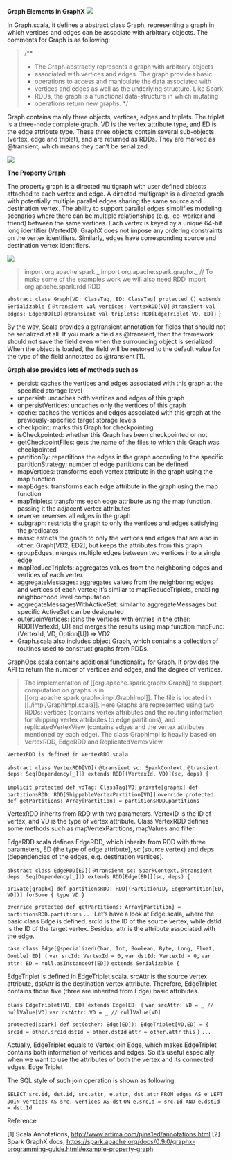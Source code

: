 **Graph Elements in GraphX**
![](https://spark.apache.org/docs/0.9.0/img/graphx_logo.png)

In Graph.scala,  it defines a abstract class Graph, representing a graph in which vertices and edges can be associate with arbitrary objects. The comments for Graph is as following:

> /**
>  * The Graph abstractly represents a graph with arbitrary objects
>  * associated with vertices and edges.  The graph provides basic
>  * operations to access and manipulate the data associated with
>  * vertices and edges as well as the underlying structure.  Like Spark
>  * RDDs, the graph is a functional data-structure in which mutating
>  * operations return new graphs.
>  */


Graph contains mainly three objects, vertices, edges and triplets. The triplet is a three-node complete graph. VD is the vertex attribute type, and ED is the edge attribute type. These three objects contain several sub-objects (vertex, edge and triplet), and are returned as RDDs. They are marked as @transient, which means they can’t be serialized.

![](https://spark.apache.org/docs/1.1.0/img/triplet.png)

**The Property Graph**

The property graph is a directed multigraph with user defined objects attached to each vertex and edge. A directed multigraph is a directed graph with potentially multiple parallel edges sharing the same source and destination vertex. The ability to support parallel edges simplifies modeling scenarios where there can be multiple relationships (e.g., co-worker and friend) between the same vertices. Each vertex is keyed by a unique 64-bit long identifier (VertexID). GraphX does not impose any ordering constraints on the vertex identifiers. Similarly, edges have corresponding source and destination vertex identifiers.

![](https://encrypted-tbn0.gstatic.com/images?q=tbn:ANd9GcQ6TN4_kl9dqYQsUB-8amHQYMzn2L5_6Rwv5NbPM_6GKFBWJJn1wQ)


> import org.apache.spark._
> import org.apache.spark.graphx._
> // To make some of the examples work we will also need RDD
> import org.apache.spark.rdd.RDD



`abstract class Graph[VD: ClassTag, ED: ClassTag] protected () extends Serializable {`
  `@transient val vertices: VertexRDD[VD]`
  `@transient val edges: EdgeRDD[ED]`
  `@transient val triplets: RDD[EdgeTriplet[VD, ED]]`
`}`

By the way, Scala provides a @transient annotation for fields that should not be serialized at all. If you mark a field as @transient, then the framework should not save the field even when the surrounding object is serialized. When the object is loaded, the field will be restored to the default value for the type of the field annotated as @transient [1].

**Graph also provides lots of methods such as**

* persist: caches the vertices and edges associated with this graph at the specified storage level
* unpersist: uncaches both vertices and edges of this graph
* unpersistVertices: uncaches only the vertices of this graph
* cache: caches the vertices and edges associated with this graph at the previously-specified target storage levels
* checkpoint: marks this Graph for checkpointing
* isCheckpointed: whether this Graph has been checkpointed or not
* getCheckpointFiles: gets the name of the files to which this Graph was checkpointed
* partitionBy: repartitions the edges in the graph according to the specific partitionStrategy; number of edge partitions can be defined
* mapVertices: transforms each vertex attribute in the graph using the map function
* mapEdges: transforms each edge attribute in the graph using the map function
* mapTriplets: transforms each edge attribute using the map function, passing it the adjacent vertex attributes
* reverse: reverses all edges in the graph
* subgraph: restricts the graph to only the vertices and edges satisfying the predicates
* mask: estricts the graph to only the vertices and edges that are also in other: Graph[VD2, ED2], but keeps the attributes from this graph
* groupEdges: merges multiple edges between two vertices into a single edge
* mapReduceTriplets: aggregates values from the neighboring edges and vertices of each vertex
* aggregateMessages: aggregates values from the neighboring edges and vertices of each vertex; it’s similar to mapReduceTriplets, enabling neighborhood level computation
* aggregateMessagesWithActiveSet: similar to aggregateMessages but specific ActiveSet can be designated
* outerJoinVertices: joins the vertices with entries in the other: RDD[(VertexId, U)] and merges the results using map function mapFunc: (VertexId, VD, Option[U]) => VD2
* Graph.scala also includes object Graph, which contains a collection of routines used to construct graphs from RDDs.

GraphOps.scala contains additional functionality for Graph. It provides the API to return the number of vertices and edges, and the degree of vertices.

> The implementation of [[org.apache.spark.graphx.Graph]] to support computation on graphs is in [[org.apache.spark.graphx.impl.GraphImpl]]. The file is located in [[./impl/GraphImpl.scala]]. Here Graphs are represented using two RDDs: vertices (contains vertex attributes and the routing information for shipping vertex attributes to edge partitions), and replicatedVertexView (contains edges and the vertex attributes mentioned by each edge). The class GraphImpl is heavily based on VertexRDD, EdgeRDD and ReplicatedVertexView.

`VertexRDD is defined in VertexRDD.scala.`

`abstract class VertexRDD[VD](`
    `@transient sc: SparkContext,`
    `@transient deps: Seq[Dependency[_]]) extends RDD[(VertexId, VD)](sc, deps) {`
 
  `implicit protected def vdTag: ClassTag[VD]`
  `private[graphx] def partitionsRDD: RDD[ShippableVertexPartition[VD]]`
  `override protected def getPartitions: Array[Partition] = partitionsRDD.partitions`
  

VertexRDD inherits from RDD with two parameters. VertexID is the ID of vertex, and VD is the type of vertex attribute. Class VertexRDD defines some methods such as mapVertexPartitions, mapValues and filter.

EdgeRDD.scala defines EdgeRDD, which inherits from RDD with three parameters, ED (the type of edge attribute), sc (source vertex) and deps (dependencies of the edges, e.g. destination vertices).

`abstract class EdgeRDD[ED](`
    `@transient sc: SparkContext,`
    `@transient deps: Seq[Dependency[_]]) extends RDD[Edge[ED]](sc, deps) {`
 
  `private[graphx] def partitionsRDD: RDD[(PartitionID, EdgePartition[ED, VD])] forSome { type VD }`
 
  `override protected def getPartitions: Array[Partition] = partitionsRDD.partitions`
  `...`
Let’s have a look at Edge.scala, where the basic class Edge is defined. srcId is the ID of the source vertex, while dstId is the ID of the target vertex. Besides, attr is the attribute associated with the edge.

`case class Edge[@specialized(Char, Int, Boolean, Byte, Long, Float, Double) ED] (`
    `var srcId: VertexId = 0,`
    `var dstId: VertexId = 0,`
    `var attr: ED = null.asInstanceOf[ED])`
  `extends Serializable {`


EdgeTriplet is defined in EdgeTriplet.scala. srcAttr is the source vertex attribute, dstAttr is the destination vertex attribute. Therefore, EdgeTriplet contains those five (three are inherited from Edge) basic attributes.

`class EdgeTriplet[VD, ED] extends Edge[ED] {`
  `var srcAttr: VD = _ // nullValue[VD]`
  `var dstAttr: VD = _ // nullValue[VD]`
 
  `protected[spark] def set(other: Edge[ED]): EdgeTriplet[VD,ED] = {`
    `srcId = other.srcId`
    `dstId = other.dstId`
    `attr = other.attr`
    `this`
  `}`
  `...`


Actually, EdgeTriplet equals to Vertex join Edge, which makes EdgeTriplet contains both information of vertices and edges. So it’s useful especially when we want to use the attributes of both the vertex and its connected edges.
Edge Triplet

The SQL style of such join operation is shown as following:

`SELECT src.id, dst.id, src.attr, e.attr, dst.attr`
`FROM edges AS e LEFT JOIN vertices AS src, vertices AS dst`
`ON e.srcId = src.Id AND e.dstId = dst.Id`


Reference

[1] Scala Annotations, http://www.artima.com/pins1ed/annotations.html
[2] Spark GraphX docs, https://spark.apache.org/docs/0.9.0/graphx-programming-guide.html#example-property-graph
